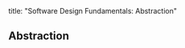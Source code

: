 <frontmatter>
title: "Software Design Fundamentals: Abstraction"
</frontmatter>

<link rel="stylesheet" href="{{baseUrl}}/css/textbook.css">

<div class="website-content" id="all">

## Abstraction

<div id="main">

<include src="what/embed.md" boilerplate  />

</div>

</div>
